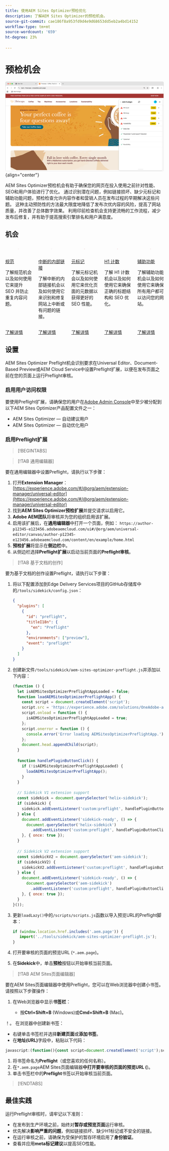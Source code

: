 ```yaml
---
title: 使用AEM Sites Optimizer预检优化
description: 了解AEM Sites Optimizer的预检机会。
source-git-commit: cae186f8a953fd9d4e9d68653dd5eb2a4bd14152
workflow-type: tm+mt
source-wordcount: '659'
ht-degree: 23%

---
```



# 预检机会

![预检机会](./assets/preflight/hero.png){align="center"}

AEM Sites Optimizer预检机会有助于确保您的网页在投入使用之前针对性能、SEO和用户体验进行了优化。 通过识别潜在问题，例如链接损坏、缺少元标记和辅助功能问题，预检检查允许内容作者和营销人员在发布过程的早期解决这些问题。 这种主动预防性的方法最大限度地降低了发布次优内容的风险，提高了网站质量，并改善了总体数字效果。 利用印前检查机会支持更流畅的工作流程，减少发布后修复，并有助于提高搜索引擎排名和用户满意度。

## 机会

<!-- CARDS

* ../documentation/opportunities/invalid-or-missing-metadata.md
  {title=Canonical}
  {image=../assets/common/card-link.png}
* ../documentation/opportunities/broken-internal-links.md
  {title=Broken Internal Links}
  {image=../assets/common/card-link.png}
* ../documentation/opportunities/invalid-or-missing-metadata.md
  {title=Metatags}
  {image=../assets/common/card-code.png}
* ../documentation/opportunities/invalid-or-missing-metadata.md
  {title=H1 count}
  {image=../assets/common/card-code.png}
* ../documentation/opportunities/accessibility-issues.md
  {title=Accessibility}
  {image=../assets/common/card-puzzle.png}

-->
<!-- START CARDS HTML - DO NOT MODIFY BY HAND -->
<div class="columns">
    <div class="column is-half-tablet is-half-desktop is-one-third-widescreen" aria-label="Canonical">
        <div class="card" style="height: 100%; display: flex; flex-direction: column; height: 100%;">
            <div class="card-image">
                <figure class="image x-is-16by9">
                    <a href="../documentation/opportunities/invalid-or-missing-metadata.md" title="规范" target="_blank" rel="referrer">
                        <img class="is-bordered-r-small" src="../assets/common/card-link.png" alt="规范"
                             style="width: 100%; aspect-ratio: 16 / 9; object-fit: cover; overflow: hidden; display: block; margin: auto;">
                    </a>
                </figure>
            </div>
            <div class="card-content is-padded-small" style="display: flex; flex-direction: column; flex-grow: 1; justify-content: space-between;">
                <div class="top-card-content">
                    <p class="headline is-size-6 has-text-weight-bold">
                        <a href="../documentation/opportunities/invalid-or-missing-metadata.md" target="_blank" rel="referrer" title="规范">规范</a>
                    </p>
                    <p class="is-size-6">了解规范机会以及如何使用它来提升 SEO 并防止重复内容问题。</p>
                </div>
                <a href="../documentation/opportunities/invalid-or-missing-metadata.md" target="_blank" rel="referrer" class="spectrum-Button spectrum-Button--outline spectrum-Button--primary spectrum-Button--sizeM" style="align-self: flex-start; margin-top: 1rem;">
                    <span class="spectrum-Button-label has-no-wrap has-text-weight-bold">了解详情</span>
                </a>
            </div>
        </div>
    </div>
    <div class="column is-half-tablet is-half-desktop is-one-third-widescreen" aria-label="Broken Internal Links">
        <div class="card" style="height: 100%; display: flex; flex-direction: column; height: 100%;">
            <div class="card-image">
                <figure class="image x-is-16by9">
                    <a href="../documentation/opportunities/broken-internal-links.md" title="中断的内部链接" target="_blank" rel="referrer">
                        <img class="is-bordered-r-small" src="../assets/common/card-link.png" alt="中断的内部链接"
                             style="width: 100%; aspect-ratio: 16 / 9; object-fit: cover; overflow: hidden; display: block; margin: auto;">
                    </a>
                </figure>
            </div>
            <div class="card-content is-padded-small" style="display: flex; flex-direction: column; flex-grow: 1; justify-content: space-between;">
                <div class="top-card-content">
                    <p class="headline is-size-6 has-text-weight-bold">
                        <a href="../documentation/opportunities/broken-internal-links.md" target="_blank" rel="referrer" title="中断的内部链接">中断的内部链接</a>
                    </p>
                    <p class="is-size-6">了解中断的内部链接机会以及如何使用它来识别和修复网站上中断或有问题的链接。</p>
                </div>
                <a href="../documentation/opportunities/broken-internal-links.md" target="_blank" rel="referrer" class="spectrum-Button spectrum-Button--outline spectrum-Button--primary spectrum-Button--sizeM" style="align-self: flex-start; margin-top: 1rem;">
                    <span class="spectrum-Button-label has-no-wrap has-text-weight-bold">了解详情</span>
                </a>
            </div>
        </div>
    </div>
    <div class="column is-half-tablet is-half-desktop is-one-third-widescreen" aria-label="Metatags">
        <div class="card" style="height: 100%; display: flex; flex-direction: column; height: 100%;">
            <div class="card-image">
                <figure class="image x-is-16by9">
                    <a href="../documentation/opportunities/invalid-or-missing-metadata.md" title="元标记" target="_blank" rel="referrer">
                        <img class="is-bordered-r-small" src="../assets/common/card-code.png" alt="元标记"
                             style="width: 100%; aspect-ratio: 16 / 9; object-fit: cover; overflow: hidden; display: block; margin: auto;">
                    </a>
                </figure>
            </div>
            <div class="card-content is-padded-small" style="display: flex; flex-direction: column; flex-grow: 1; justify-content: space-between;">
                <div class="top-card-content">
                    <p class="headline is-size-6 has-text-weight-bold">
                        <a href="../documentation/opportunities/invalid-or-missing-metadata.md" target="_blank" rel="referrer" title="元标记">元标记</a>
                    </p>
                    <p class="is-size-6">了解元标记机会以及如何使用它来优化页面的元数据以获得更好的 SEO 性能。</p>
                </div>
                <a href="../documentation/opportunities/invalid-or-missing-metadata.md" target="_blank" rel="referrer" class="spectrum-Button spectrum-Button--outline spectrum-Button--primary spectrum-Button--sizeM" style="align-self: flex-start; margin-top: 1rem;">
                    <span class="spectrum-Button-label has-no-wrap has-text-weight-bold">了解详情</span>
                </a>
            </div>
        </div>
    </div>
    <div class="column is-half-tablet is-half-desktop is-one-third-widescreen" aria-label="H1 count">
        <div class="card" style="height: 100%; display: flex; flex-direction: column; height: 100%;">
            <div class="card-image">
                <figure class="image x-is-16by9">
                    <a href="../documentation/opportunities/invalid-or-missing-metadata.md" title="H1 计数" target="_blank" rel="referrer">
                        <img class="is-bordered-r-small" src="../assets/common/card-code.png" alt="H1 计数"
                             style="width: 100%; aspect-ratio: 16 / 9; object-fit: cover; overflow: hidden; display: block; margin: auto;">
                    </a>
                </figure>
            </div>
            <div class="card-content is-padded-small" style="display: flex; flex-direction: column; flex-grow: 1; justify-content: space-between;">
                <div class="top-card-content">
                    <p class="headline is-size-6 has-text-weight-bold">
                        <a href="../documentation/opportunities/invalid-or-missing-metadata.md" target="_blank" rel="referrer" title="H1 计数">H1 计数</a>
                    </p>
                    <p class="is-size-6">了解 H1 计数机会以及如何使用它来确保正确的标题结构和 SEO 优化。</p>
                </div>
                <a href="../documentation/opportunities/invalid-or-missing-metadata.md" target="_blank" rel="referrer" class="spectrum-Button spectrum-Button--outline spectrum-Button--primary spectrum-Button--sizeM" style="align-self: flex-start; margin-top: 1rem;">
                    <span class="spectrum-Button-label has-no-wrap has-text-weight-bold">了解详情</span>
                </a>
            </div>
        </div>
    </div>
    <div class="column is-half-tablet is-half-desktop is-one-third-widescreen" aria-label="Accessibility">
        <div class="card" style="height: 100%; display: flex; flex-direction: column; height: 100%;">
            <div class="card-image">
                <figure class="image x-is-16by9">
                    <a href="../documentation/opportunities/accessibility-issues.md" title="辅助功能" target="_blank" rel="referrer">
                        <img class="is-bordered-r-small" src="../assets/common/card-puzzle.png" alt="辅助功能"
                             style="width: 100%; aspect-ratio: 16 / 9; object-fit: cover; overflow: hidden; display: block; margin: auto;">
                    </a>
                </figure>
            </div>
            <div class="card-content is-padded-small" style="display: flex; flex-direction: column; flex-grow: 1; justify-content: space-between;">
                <div class="top-card-content">
                    <p class="headline is-size-6 has-text-weight-bold">
                        <a href="../documentation/opportunities/accessibility-issues.md" target="_blank" rel="referrer" title="辅助功能">辅助功能</a>
                    </p>
                    <p class="is-size-6">了解辅助功能机会以及如何使用它来确保所有用户都可以访问您的网站。</p>
                </div>
                <a href="../documentation/opportunities/accessibility-issues.md" target="_blank" rel="referrer" class="spectrum-Button spectrum-Button--outline spectrum-Button--primary spectrum-Button--sizeM" style="align-self: flex-start; margin-top: 1rem;">
                    <span class="spectrum-Button-label has-no-wrap has-text-weight-bold">了解详情</span>
                </a>
            </div>
        </div>
    </div>

</div>
<!-- END CARDS HTML - DO NOT MODIFY BY HAND -->

## 设置

AEM Sites Optimizer Preflight机会识别要求在Universal Editor、Document-Based Preview或AEM Cloud Service中设置Preflight扩展，以便在发布页面之前在您的页面上运行Preflight审核。

### 启用用户访问权限

要使用Preflight扩展，请确保您的用户在[Adobe Admin Console](https://adminconsole.adobe.com)中至少被分配到以下AEM Sites Optimizer产品配置文件之一：

* AEM Sites Optimizer — 自动建议用户
* AEM Sites Optimizer — 自动优化用户

### 启用Preflight扩展

>[!BEGINTABS]

>[!TAB 通用编辑器]

要在通用编辑器中设置Preflight，请执行以下步骤：

1. 打开&#x200B;**Extension Manager**：
   [https://experience.adobe.com/#/@org/aem/extension-manager/universal-editor](https://experience.adobe.com/#/@org/aem/extension-manager/universal-editor)
1. 找到&#x200B;**AEM Sites Optimizer预检扩展**&#x200B;并提交请求以启用它。
1. **Adobe AEM团队**&#x200B;将审核并为您的组织启用该扩展。
1. 启用该扩展后，在&#x200B;**通用编辑器**中打开一个页面，例如：
   `https://author-p12345-e123456.adobeaemcloud.com/ui#/@org/aem/universal-editor/canvas/author-p12345-e123456.adobeaemcloud.com/content/en/example/home.html`
1. **预检扩展**&#x200B;将显示在&#x200B;**侧边栏**&#x200B;中。
1. 从侧边栏选择&#x200B;**Preflight扩展**&#x200B;以启动当前页面的&#x200B;**Preflight审核**。

>[!TAB 基于文档的创作]

要为基于文档的创作设置Preflight，请执行以下步骤：

1. 将以下配置添加到Edge Delivery Services项目的GitHub存储库中的`/tools/sidekick/config.json`：

   ```json
   {
     "plugins": [
       {
         "id": "preflight",
         "titleI18n": {
           "en": "Preflight"
         },
         "environments": ["preview"],
         "event": "preflight"
       }
     ]
   }
   ```

1. 创建新文件`/tools/sidekick/aem-sites-optimizer-preflight.js`并添加以下内容：

   ```javascript
   (function () {
     let isAEMSitesOptimizerPreflightAppLoaded = false;
     function loadAEMSitesOptimizerPreflightApp() {
       const script = document.createElement('script');
       script.src = 'https://experience.adobe.com/solutions/OneAdobe-aem-sites-optimizer-preflight-mfe/static-assets/resources/sidekick/client.js?source=plugin';
       script.onload = function () {
         isAEMSitesOptimizerPreflightAppLoaded = true;
       };
       script.onerror = function () {
         console.error('Error loading AEMSitesOptimizerPreflightApp.');
       };
       document.head.appendChild(script);
     }
   
     function handlePluginButtonClick() {
       if (!isAEMSitesOptimizerPreflightAppLoaded) {
         loadAEMSitesOptimizerPreflightApp();
       }
     }
   
     // Sidekick V1 extension support
     const sidekick = document.querySelector('helix-sidekick');
     if (sidekick) {
       sidekick.addEventListener('custom:preflight', handlePluginButtonClick);
     } else {
       document.addEventListener('sidekick-ready', () => {
         document.querySelector('helix-sidekick')
           .addEventListener('custom:preflight', handlePluginButtonClick);
       }, { once: true });
     }
   
     // Sidekick V2 extension support
     const sidekickV2 = document.querySelector('aem-sidekick');
     if (sidekickV2) {
       sidekickV2.addEventListener('custom:preflight', handlePluginButtonClick);
     } else {
       document.addEventListener('sidekick-ready', () => {
         document.querySelector('aem-sidekick')
           .addEventListener('custom:preflight', handlePluginButtonClick);
       }, { once: true });
     }
   }());
   ```

1. 更新`loadLazy()`中的`/scripts/scripts.js`函数以导入预览URL的Preflight脚本：

   ```javascript
   if (window.location.href.includes('.aem.page')) {
      import('../tools/sidekick/aem-sites-optimizer-preflight.js');
   }
   ```

1. 打开要审核的页面的预览URL (`*.aem.page`)。
1. 在&#x200B;**Sidekick**&#x200B;中，单击&#x200B;**预检**&#x200B;按钮以开始审核当前页面。

>[!TAB AEM Sites页面编辑器]

要在AEM Sites页面编辑器中使用Preflight，您可以在Web浏览器中创建小书签。 请按照以下步骤操作：

1. 在Web浏览器中显示&#x200B;**书签栏**：

   * 按&#x200B;**Ctrl+Shift+B** (Windows)或&#x200B;**Cmd+Shift+B** (Mac)。

！。 在浏览器中创建新书签：

* 右键单击书签栏并选择&#x200B;**新建页面**&#x200B;或&#x200B;**添加书签**。
* 在&#x200B;**地址(URL)**&#x200B;字段中，粘贴以下代码：

```javascript
javascript:(function(){const script=document.createElement('script');script.src='https://experience.adobe.com/solutions/OneAdobe-aem-sites-optimizer-preflight-mfe/static-assets/resources/sidekick/client.js?source=bookmarklet&target-source=aem-cloud-service';document.head.appendChild(script);})();
```

1. 将书签命名为&#x200B;**Preflight**（或您喜欢的任何名称）。
1. 在`*.aem.page`AEM Sites页面编辑器&#x200B;**中打开要审核的页面的预览URL (**)。
1. 单击书签栏中的&#x200B;**Preflight**&#x200B;书签以开始审核当前页面。

>[!ENDTABS]

## 最佳实践

运行Preflight审核时，请牢记以下准则：

* 在发布到生产环境之前，始终对&#x200B;**暂存或预览页面**&#x200B;运行审核。
* 优先解决&#x200B;**影响严重的问题**，例如链接损坏、缺少H1标记或不安全的链接。
* 在运行审核之前，请确保为受保护的暂存环境启用了&#x200B;**身份验证**。
* 查看并应用&#x200B;**meta标记建议**&#x200B;以提高SEO性能。
